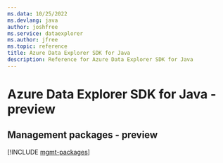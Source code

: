 ```yaml
---
ms.data: 10/25/2022
ms.devlang: java
author: joshfree
ms.service: dataexplorer
ms.author: jfree
ms.topic: reference
title: Azure Data Explorer SDK for Java
description: Reference for Azure Data Explorer SDK for Java
---
```

# Azure Data Explorer SDK for Java - preview

## Management packages - preview
[!INCLUDE [mgmt-packages](data-explorer-mgmt-index.md)]